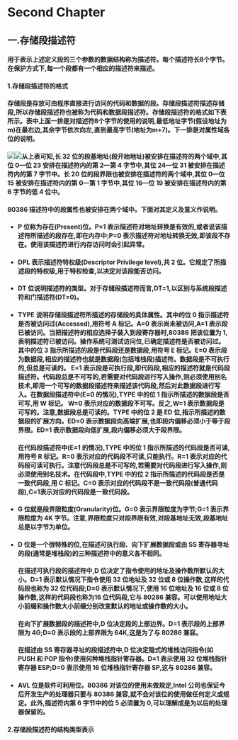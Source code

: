 # Second Chapter

## 一.存储段描述符

#### 用于表示上述定义段的三个参数的数据结构称为描述符。每个描述符长8个字节。在保护方式下,每一个段都有一个相应的描述符来描述。

#### 1.存储段描述符的格式

#### 存储段是存放可由程序直接进行访问的代码和数据的段。存储段描述符描述存储段,所以存储段描述符也被称为代码和数据段描述符。存储段描述符的格式如下表所示。表中上面一排是对描述符8个字节的使用的说明,最低地址字节\(假设地址为m\)在最右边,其余字节依次向左,直到最高字节\(地址为m+7\)。下一排是对属性域各位的说明。

#### ![](https://img-blog.csdn.net/20150312192201306)![](https://img-blog.csdn.net/20150312192342217)从上表可知,长 32 位的段基地址\(段开始地址\)被安排在描述符的两个域中,其位 0—位 23 安排在描述符内的第 2—第 4 字节中,其位 24—位 31 被安排在描述符内的第 7 字节中。长 20 位的段界限也被安排在描述符的两个域中,其位 0—位 15 被安排在描述符内的第 0—第 1 字节中,其位 16—位 19 被安排在描述符内的第 6 字节的低 4 位中。

#### 80386 描述符中的段属性也被安排在两个域中。下面对其定义及意义作说明。

* #### P 位称为存在\(Present\)位。P=1 表示描述符对地址转换是有效的,或者说该描述符所描述的段存在,即在内存中;P=0 表示描述符对地址转换无效,即该段不存在。使用该描述符进行内存访问时会引起异常。
* #### DPL 表示描述符特权级\(Descriptor Privilege level\),共 2 位。它规定了所描述段的特权级,用于特权检查,以决定对该段能否访问。
* #### DT 位说明描述符的类型。对于存储段描述符而言,DT=1,以区别与系统段描述符和门描述符\(DT=0\)。
* #### TYPE 说明存储段描述符所描述的存储段的具体属性。其中的位 0 指示描述符是否被访问过\(Accessed\),用符号 A 标记。A=0 表示尚未被访问,A=1 表示段已被访问。当把描述符的相应选择子装入到段寄存器时,80386 把该位置为 1,表明描述符已被访问。操作系统可测试访问位,已确定描述符是否被访问过。其中的位 3 指示所描述的段是代码段还是数据段,用符号 E 标记。E=0 表示段为数据段,相应的描述符也就是数据段\(包括堆栈段\)描述符。数据段是不可执行的,但总是可读的。 E=1 表示段是可执行段,即代码段,相应的描述符就是代码段描述符。代码段总是不可写的,若需要对代码段进行写入操作,则必须使用别名技术,即用一个可写的数据段描述符来描述该代码段,然后对此数据段进行写入。在数据段描述符中\(E=0 的情况\),TYPE 中的位 1 指示所描述的数据段是否可写,用 W 标记。 W=0 表示对应的数据段不可写。反之,W=1 表示数据段是可写的。注意,数据段总是可读的。TYPE 中的位 2 是 ED 位,指示所描述的数据段的扩展方向。ED=0 表示数据段向高端扩展,也即段内偏移必须小于等于段界限。ED=1 表示数据段向低扩展,段内偏移必须大于段界限。

  #### 在代码段描述符中\(E=1 的情况\),TYPE 中的位 1 指示所描述的代码段是否可读,用符号 R 标记。R=0 表示对应的代码段不可读,只能执行。R=1 表示对应的代码段可读可执行。注意代码段总是不可写的,若需要对代码段进行写入操作,则必须使用别名技术。在代码段中,TYPE 中的位 2 指示所描述的代码段是否是一致代码段,用 C 标记。C=0 表示对应的代码段不是一致代码段\(普通代码段\),C=1表示对应的代码段是一致代码段。
* #### G 位就是段界限粒度\(Granularity\)位。G=0 表示界限粒度为字节;G=1 表示界限粒度为 4K 字节。注意,界限粒度只对段界限有效,对段基地址无效,段基地址总是以字节为单位。
* #### D 位是一个很特殊的位,在描述可执行段、向下扩展数据段或由 SS 寄存器寻址的段\(通常是堆栈段\)的三种描述符中的意义各不相同。

  #### 在描述可执行段的描述符中,D 位决定了指令使用的地址及操作数所默认的大小。D=1 表示默认情况下指令使用 32 位地址及 32 位或 8 位操作数,这样的代码段也称为 32 位代码段;D=0 表示默认情况下,使用 16 位地址及 16 位或 8 位操作数,这样的代码段也称为16 位代码段,它与 80286 兼容。可以使用地址大小前缀和操作数大小前缀分别改变默认的地址或操作数的大小。

  #### 在向下扩展数据段的描述符中,D 位决定段的上部边界。D=1 表示段的上部界限为 4G;D=0 表示段的上部界限为 64K,这是为了与 80286 兼容。

  #### 在描述由 SS 寄存器寻址的段描述符中,D 位决定隐式的堆栈访问指令\(如 PUSH 和 POP 指令\)使用何种堆栈指针寄存器。D=1 表示使用 32 位堆栈指针寄存器 ESP;D=0 表示使用 16 位堆栈指针寄存器 SP,这与 80286 兼容。
* #### AVL 位是软件可利用位。80386 对该位的使用未做规定,Intel 公司也保证今后开发生产的处理器只要与 80386 兼容,就不会对该位的使用做任何定义或规定。此外,描述符内第 6 字节中的位 5 必须置为 0,可以理解成是为以后的处理器保留的。

#### 2.存储段描述符的结构类型表示

#### 



